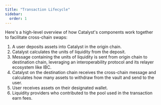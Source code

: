 ```yaml
---
title: "Transaction Lifecycle"
sidebar:
  order: 1
---
```


Here's a high-level overview of how Catalyst's components work together to facilitate cross-chain swaps:

1. A user deposits assets into Catalyst in the origin chain.
2. Catalyst calculates the units of liquidity from the deposit.
3. Message containing the units of liquidity is sent from origin chain to destination chain, leveraging an interoperability protocol and its relayer ecosystem like IBC.
4. Catalyst on the destination chain receives the cross-chain message and calculates how many assets to withdraw from the vault and send to the user.
5. User receives assets on their designated wallet.
6. Liquidity providers who contributed to the pool used in the transaction earn fees.
